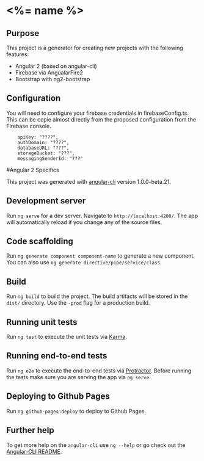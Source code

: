 # <%= name %>

## Purpose

This project is a generator for creating new projects with the following features:

* Angular 2 (based on angular-cli)
* Firebase via AngualarFire2
* Bootstrap with ng2-bootstrap

## Configuration

You will need to configure your firebase credentials in firebaseConfig.ts. This can be copie 
almost directly from the proposed configuration from the Firebase console.

```angular2html
    apiKey: "????",
    authDomain: "????",
    databaseURL: "???",
    storageBucket: "???",
    messagingSenderId: "???"
```

#Angular 2 Specifics

This project was generated with [angular-cli](https://github.com/angular/angular-cli) version 1.0.0-beta.21.

## Development server
Run `ng serve` for a dev server. Navigate to `http://localhost:4200/`. The app will automatically reload if you change any of the source files.

## Code scaffolding

Run `ng generate component component-name` to generate a new component. You can also use `ng generate directive/pipe/service/class`.

## Build

Run `ng build` to build the project. The build artifacts will be stored in the `dist/` directory. Use the `-prod` flag for a production build.

## Running unit tests

Run `ng test` to execute the unit tests via [Karma](https://karma-runner.github.io).

## Running end-to-end tests

Run `ng e2e` to execute the end-to-end tests via [Protractor](http://www.protractortest.org/).
Before running the tests make sure you are serving the app via `ng serve`.

## Deploying to Github Pages

Run `ng github-pages:deploy` to deploy to Github Pages.

## Further help

To get more help on the `angular-cli` use `ng --help` or go check out the [Angular-CLI README](https://github.com/angular/angular-cli/blob/master/README.md).
